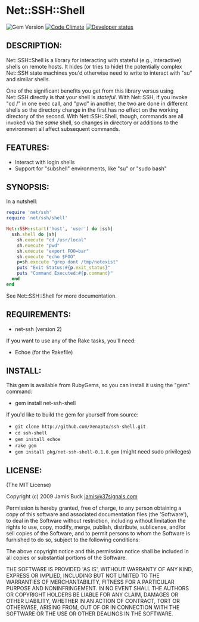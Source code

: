 # Net::SSH::Shell

![Gem Version](http://img.shields.io/gem/v/ssh-shell.svg?style=flat)&nbsp;[![Code Climate](http://img.shields.io/codeclimate/github/Xenapto/ssh-shell.svg?style=flat)](https://codeclimate.com/github/Xenapto/ssh-shell)
[![Developer status](http://img.shields.io/badge/developer-awesome-brightgreen.svg?style=flat)](http://xenapto.com)

## DESCRIPTION:

Net::SSH::Shell is a library for interacting with stateful (e.g., interactive) shells on remote hosts. It hides (or tries to hide) the potentially complex Net::SSH state machines you'd otherwise need to write to interact with "su" and similar shells.

One of the significant benefits you get from this library versus using Net::SSH directly is that your shell is _stateful_. With Net::SSH, if you invoke "cd /" in one exec call, and "pwd" in another, the two are done in different shells so the directory change in the first has no effect on the working directory of the second. With Net::SSH::Shell, though, commands are all invoked via the _same_ shell, so changes in directory or additions to the environment all affect subsequent commands.

## FEATURES:

* Interact with login shells
* Support for "subshell" environments, like "su" or "sudo bash"

## SYNOPSIS:

In a nutshell:

```ruby
require 'net/ssh'
require 'net/ssh/shell'

Net::SSH::start('host', 'user') do |ssh|
  ssh.shell do |sh|
    sh.execute "cd /usr/local"
    sh.execute "pwd"
    sh.execute "export FOO=bar"
    sh.execute "echo $FOO"
    p=sh.execute "grep dont /tmp/notexist"
    puts "Exit Status:#{p.exit_status}"
    puts "Command Executed:#{p.command}"
  end
end
```

See Net::SSH::Shell for more documentation.

## REQUIREMENTS:

* net-ssh (version 2)

If you want to use any of the Rake tasks, you'll need:

* Echoe (for the Rakefile)

## INSTALL:

This gem is available from RubyGems, so you can install it using the "gem" command:

* gem install net-ssh-shell

If you'd like to build the gem for yourself from source:
* `git clone http://github.com/Xenapto/ssh-shell.git`
* `cd ssh-shell`
* `gem install echoe`
* `rake gem`
* `gem install pkg/net-ssh-shell-0.1.0.gem` (might need sudo privileges)

## LICENSE:

(The MIT License)

Copyright (c) 2009 Jamis Buck <jamis@37signals.com>

Permission is hereby granted, free of charge, to any person obtaining
a copy of this software and associated documentation files (the
'Software'), to deal in the Software without restriction, including
without limitation the rights to use, copy, modify, merge, publish,
distribute, sublicense, and/or sell copies of the Software, and to
permit persons to whom the Software is furnished to do so, subject to
the following conditions:

The above copyright notice and this permission notice shall be
included in all copies or substantial portions of the Software.

THE SOFTWARE IS PROVIDED 'AS IS', WITHOUT WARRANTY OF ANY KIND,
EXPRESS OR IMPLIED, INCLUDING BUT NOT LIMITED TO THE WARRANTIES OF
MERCHANTABILITY, FITNESS FOR A PARTICULAR PURPOSE AND NONINFRINGEMENT.
IN NO EVENT SHALL THE AUTHORS OR COPYRIGHT HOLDERS BE LIABLE FOR ANY
CLAIM, DAMAGES OR OTHER LIABILITY, WHETHER IN AN ACTION OF CONTRACT,
TORT OR OTHERWISE, ARISING FROM, OUT OF OR IN CONNECTION WITH THE
SOFTWARE OR THE USE OR OTHER DEALINGS IN THE SOFTWARE.
